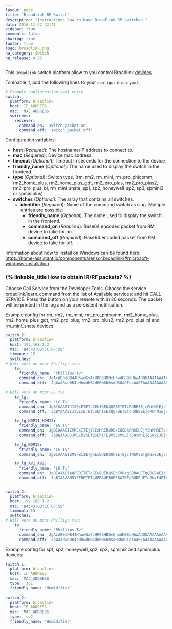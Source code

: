 ```yaml
---
layout: page
title: "Broadlink RM Switch"
description: "Instructions how to have Broadlink RM switches."
date: 2016-11-22 22:41
sidebar: true
comments: false
sharing: true
footer: true
logo: broadlink.png
ha_category: Switch
ha_release: 0.35
---
```


This `Broadlink` switch platform allow to you control Broadlink [devices](http://www.ibroadlink.com/rm/).

To enable it, add the following lines to your `configuration.yaml`:

```yaml
# Example configuration.yaml entry
switch:
  platform: broadlink
  host: IP_ADDRESS
  mac: 'MAC_ADDRESS'
  switches:
    reciever:
      command_on: 'switch_packet on'
      command_off: 'switch_packet off'
```

Configuration variables:

- **host** (*Required*): The hostname/IP address to connect to.
- **mac** (*Required*):  Device mac address.
- **timeout** (*Optional*): Timeout in seconds for the connection to the device
- **friendly_name** (*Optional*): The name used to display the switch in the frontend.
- **type** (*Optional*): Switch type. (rm, rm2, rm_mini, rm_pro_phicomm, rm2_home_plus, rm2_home_plus_gdt, rm2_pro_plus, rm2_pro_plus2, rm2_pro_plus_bl, rm_mini_shate, sp1, sp2, honeywell_sp2, sp3, spmini2 or spminiplus)
- **switches** (*Optional*): The array that contains all switches.
  - **identifier** (*Required*): Name of the command switch as slug. Multiple entries are possible.
    - **friendly_name** (*Optional*): The name used to display the switch in the frontend.
    - **command_on** (*Required*): Base64 encoded packet from RM device to take for on.
    - **command_off** (*Required*): Base64 encoded packet from RM device to take for off.


Information about how to install on Windows can be found here: https://home-assistant.io/components/sensor.broadlink/#microsoft-windows-installation


### {% linkable_title How to obtain IR/RF packets? %}

Choose Call Service from the Developer Tools. Choose the service broadlink/learn_command from the list of Available services:  and hit CALL SERVICE. Press the button on your remote with in 20 seconds. The packet will be printed in the log and as a persistent notification.


Example config for rm, rm2, rm_mini, rm_pro_phicomm, rm2_home_plus, rm2_home_plus_gdt, rm2_pro_plus, rm2_pro_plus2, rm2_pro_plus_bl and rm_mini_shate devices:

```yaml
switch 2:
  platform: broadlink
  host: 192.168.1.2
  mac: 'B4:43:0D:CC:0F:58'
  timeout: 15
  switches:
# Will work on most Phillips tvs:
    tv:
      friendly_name: "Phillips Tv"
      command_on: 'JgAcAB0dHB44HhweGx4cHR06HB0cHhwdHB8bHhwADQUAAAAAAAAAAAAAAAA='
      command_off: 'JgAaABweOR4bHhwdHB4dHRw6HhsdHR0dOTocAA0FAAAAAAAAAAAAAAAAAAA='
      
# Will work on most LG tvs
    tv_lg:
      friendly_name: "LG Tv"
      command_on: 'JgBYAAABIJISExETETcSEhISEhQQFBETETcROBESEjcRNhM1EjcTNRMTERISNxEUERMSExE2EjYSNhM2EhIROBE3ETcREhITEgAFGwABH0oSAAwzAAEfShEADQU='
      command_off: 'JgBYAAABIJISExETETcSEhISEhQQFBETETcROBESEjcRNhM1EjcTNRMTERISNxEUERMSExE2EjYSNhM2EhIROBE3ETcREhITEgAFGwABH0oSAAwzAAEfShEADQU='

    tv_lg_HDMI1_HDMI2:
      friendly_name: "LG Tv"
      command_on: 'JgBIAAABIZMRExITEjYSExMRERURExEUEDkRNxEUEjYSNhM3ETcSNxITETgSNhI2ExMQExE4ETYSNxIUERMSExE4ETcRFBETEQANBQ=='
      command_off: 'JgBQAAABJJMSEhISETgSEhITEBMSEhMSETcSNxMREjcSNxI3EjcSOBETERITNhM2EhITERM2EzcRNxI3ExISEhI3EjcRExETEgAFLQABJEoRAA0FAAAAAAAAAAA='
      
    tv_lg_HDMI3:
      friendly_name: "LG Tv"
      command_on: 'JgBIAAABIZMSFBISETgRExEUERQQFBETEjcTNhMSETgRNxE3EjcROBM2ERMSFBE4ERMSNxM2EjUSFBE2ETgRExM2ExITEhATEwANBQ=='

    tv_lg_AV1_AV2:
      friendly_name: "LG Tv"
      command_on: 'JgBIAAABIpQPFBITETgSEw8UEhQSEhEVDzgSOBAUETgQOQ84EjgRNxITETgSExA5EDgREhI3EhMROBMSEDkQFBETEjYTEhE4EQANBQ=='
      command_off: 'JgBIAAABH5YPFBETETgUERAUEBURFBATETgROBEUETcSNxE4ETcSOBISEBUQFREUEjUSFBA5ETcRNxE4ETkQOBAUEjcRFRAUEQANBQ=='


switch 2:
  platform: broadlink
  host: 192.168.1.2
  mac: 'B4:43:0D:CC:0F:58'
  timeout: 15
  switches:
# Will work on most Phillips tvs:
    tv:
      friendly_name: "Phillips Tv"
      command_on: 'JgAcAB0dHB44HhweGx4cHR06HB0cHhwdHB8bHhwADQUAAAAAAAAAAAAAAAA='
      command_off: 'JgAaABweOR4bHhwdHB4dHRw6HhsdHR0dOTocAA0FAAAAAAAAAAAAAAAAAAA='

``` 


 Example config for sp1, sp2, honeywell_sp2, sp3, spmini2 and spminiplus devices:

```yaml
switch 1:
  platform: broadlink
  host: IP_ADDRESS
  mac: 'MAC_ADDRESS'
  type:  sp1
  friendly_name: 'Humidifier'
  
switch 2:
  platform: broadlink
  host: IP_ADDRESS
  mac: 'MAC_ADDRESS'
  type:  sp2
  friendly_name: 'Humidifier'

``` 
